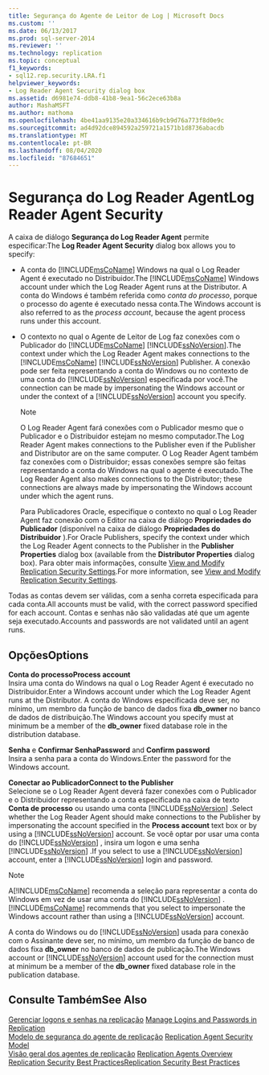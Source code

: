 ```yaml
---
title: Segurança do Agente de Leitor de Log | Microsoft Docs
ms.custom: ''
ms.date: 06/13/2017
ms.prod: sql-server-2014
ms.reviewer: ''
ms.technology: replication
ms.topic: conceptual
f1_keywords:
- sql12.rep.security.LRA.f1
helpviewer_keywords:
- Log Reader Agent Security dialog box
ms.assetid: d6981e74-ddb8-41b8-9ea1-56c2ece63b8a
author: MashaMSFT
ms.author: mathoma
ms.openlocfilehash: 4be41aa9135e20a334616b9cb9d76a773f8d0e9c
ms.sourcegitcommit: ad4d92dce894592a259721a1571b1d8736abacdb
ms.translationtype: MT
ms.contentlocale: pt-BR
ms.lasthandoff: 08/04/2020
ms.locfileid: "87684651"
---
```

# <a name="log-reader-agent-security"></a><span data-ttu-id="564dc-102">Segurança do Log Reader Agent</span><span class="sxs-lookup"><span data-stu-id="564dc-102">Log Reader Agent Security</span></span>
  <span data-ttu-id="564dc-103">A caixa de diálogo **Segurança do Log Reader Agent** permite especificar:</span><span class="sxs-lookup"><span data-stu-id="564dc-103">The **Log Reader Agent Security** dialog box allows you to specify:</span></span>  
  
-   <span data-ttu-id="564dc-104">A conta do [!INCLUDE[msCoName](../../includes/msconame-md.md)] Windows na qual o Log Reader Agent é executado no Distribuidor.</span><span class="sxs-lookup"><span data-stu-id="564dc-104">The [!INCLUDE[msCoName](../../includes/msconame-md.md)] Windows account under which the Log Reader Agent runs at the Distributor.</span></span> <span data-ttu-id="564dc-105">A conta do Windows é também referida como *conta do processo*, porque o processo do agente é executado nessa conta.</span><span class="sxs-lookup"><span data-stu-id="564dc-105">The Windows account is also referred to as the *process account*, because the agent process runs under this account.</span></span>  
  
-   <span data-ttu-id="564dc-106">O contexto no qual o Agente de Leitor de Log faz conexões com o Publicador do [!INCLUDE[msCoName](../../includes/msconame-md.md)] [!INCLUDE[ssNoVersion](../../includes/ssnoversion-md.md)].</span><span class="sxs-lookup"><span data-stu-id="564dc-106">The context under which the Log Reader Agent makes connections to the [!INCLUDE[msCoName](../../includes/msconame-md.md)] [!INCLUDE[ssNoVersion](../../includes/ssnoversion-md.md)] Publisher.</span></span> <span data-ttu-id="564dc-107">A conexão pode ser feita representando a conta do Windows ou no contexto de uma conta do [!INCLUDE[ssNoVersion](../../includes/ssnoversion-md.md)] especificada por você.</span><span class="sxs-lookup"><span data-stu-id="564dc-107">The connection can be made by impersonating the Windows account or under the context of a [!INCLUDE[ssNoVersion](../../includes/ssnoversion-md.md)] account you specify.</span></span>  
  
    > [!NOTE]  
    >  <span data-ttu-id="564dc-108">O Log Reader Agent fará conexões com o Publicador mesmo que o Publicador e o Distribuidor estejam no mesmo computador.</span><span class="sxs-lookup"><span data-stu-id="564dc-108">The Log Reader Agent makes connections to the Publisher even if the Publisher and Distributor are on the same computer.</span></span> <span data-ttu-id="564dc-109">O Log Reader Agent também faz conexões com o Distribuidor; essas conexões sempre são feitas representando a conta do Windows na qual o agente é executado.</span><span class="sxs-lookup"><span data-stu-id="564dc-109">The Log Reader Agent also makes connections to the Distributor; these connections are always made by impersonating the Windows account under which the agent runs.</span></span>  
  
     <span data-ttu-id="564dc-110">Para Publicadores Oracle, especifique o contexto no qual o Log Reader Agent faz conexão com o Editor na caixa de diálogo **Propriedades do Publicador** (disponível na caixa de diálogo **Propriedades do Distribuidor** ).</span><span class="sxs-lookup"><span data-stu-id="564dc-110">For Oracle Publishers, specify the context under which the Log Reader Agent connects to the Publisher in the **Publisher Properties** dialog box (available from the **Distributor Properties** dialog box).</span></span> <span data-ttu-id="564dc-111">Para obter mais informações, consulte [View and Modify Replication Security Settings](security/view-and-modify-replication-security-settings.md).</span><span class="sxs-lookup"><span data-stu-id="564dc-111">For more information, see [View and Modify Replication Security Settings](security/view-and-modify-replication-security-settings.md).</span></span>  
  
 <span data-ttu-id="564dc-112">Todas as contas devem ser válidas, com a senha correta especificada para cada conta.</span><span class="sxs-lookup"><span data-stu-id="564dc-112">All accounts must be valid, with the correct password specified for each account.</span></span> <span data-ttu-id="564dc-113">Contas e senhas não são validadas até que um agente seja executado.</span><span class="sxs-lookup"><span data-stu-id="564dc-113">Accounts and passwords are not validated until an agent runs.</span></span>  
  
## <a name="options"></a><span data-ttu-id="564dc-114">Opções</span><span class="sxs-lookup"><span data-stu-id="564dc-114">Options</span></span>  
 <span data-ttu-id="564dc-115">**Conta do processo**</span><span class="sxs-lookup"><span data-stu-id="564dc-115">**Process account**</span></span>  
 <span data-ttu-id="564dc-116">Insira uma conta do Windows na qual o Log Reader Agent é executado no Distribuidor.</span><span class="sxs-lookup"><span data-stu-id="564dc-116">Enter a Windows account under which the Log Reader Agent runs at the Distributor.</span></span> <span data-ttu-id="564dc-117">A conta do Windows especificada deve ser, no mínimo, um membro da função de banco de dados fixa **db_owner** no banco de dados de distribuição.</span><span class="sxs-lookup"><span data-stu-id="564dc-117">The Windows account you specify must at minimum be a member of the **db_owner** fixed database role in the distribution database.</span></span>  
  
 <span data-ttu-id="564dc-118">**Senha** e **Confirmar Senha**</span><span class="sxs-lookup"><span data-stu-id="564dc-118">**Password** and **Confirm password**</span></span>  
 <span data-ttu-id="564dc-119">Insira a senha para a conta do Windows.</span><span class="sxs-lookup"><span data-stu-id="564dc-119">Enter the password for the Windows account.</span></span>  
  
 <span data-ttu-id="564dc-120">**Conectar ao Publicador**</span><span class="sxs-lookup"><span data-stu-id="564dc-120">**Connect to the Publisher**</span></span>  
 <span data-ttu-id="564dc-121">Selecione se o Log Reader Agent deverá fazer conexões com o Publicador e o Distribuidor representando a conta especificada na caixa de texto **Conta de processo** ou usando uma conta [!INCLUDE[ssNoVersion](../../includes/ssnoversion-md.md)] .</span><span class="sxs-lookup"><span data-stu-id="564dc-121">Select whether the Log Reader Agent should make connections to the Publisher by impersonating the account specified in the **Process account** text box or by using a [!INCLUDE[ssNoVersion](../../includes/ssnoversion-md.md)] account.</span></span> <span data-ttu-id="564dc-122">Se você optar por usar uma conta do [!INCLUDE[ssNoVersion](../../includes/ssnoversion-md.md)] , insira um logon e uma senha [!INCLUDE[ssNoVersion](../../includes/ssnoversion-md.md)] .</span><span class="sxs-lookup"><span data-stu-id="564dc-122">If you select to use a [!INCLUDE[ssNoVersion](../../includes/ssnoversion-md.md)] account, enter a [!INCLUDE[ssNoVersion](../../includes/ssnoversion-md.md)] login and password.</span></span>  
  
> [!NOTE]  
>  <span data-ttu-id="564dc-123">A[!INCLUDE[msCoName](../../includes/msconame-md.md)] recomenda a seleção para representar a conta do Windows em vez de usar uma conta do [!INCLUDE[ssNoVersion](../../includes/ssnoversion-md.md)] .</span><span class="sxs-lookup"><span data-stu-id="564dc-123">[!INCLUDE[msCoName](../../includes/msconame-md.md)] recommends that you select to impersonate the Windows account rather than using a [!INCLUDE[ssNoVersion](../../includes/ssnoversion-md.md)] account.</span></span>  
  
 <span data-ttu-id="564dc-124">A conta do Windows ou do [!INCLUDE[ssNoVersion](../../includes/ssnoversion-md.md)] usada para conexão com o Assinante deve ser, no mínimo, um membro da função de banco de dados fixa **db_owner** no banco de dados de publicação.</span><span class="sxs-lookup"><span data-stu-id="564dc-124">The Windows account or [!INCLUDE[ssNoVersion](../../includes/ssnoversion-md.md)] account used for the connection must at minimum be a member of the **db_owner** fixed database role in the publication database.</span></span>  
  
## <a name="see-also"></a><span data-ttu-id="564dc-125">Consulte Também</span><span class="sxs-lookup"><span data-stu-id="564dc-125">See Also</span></span>  
 <span data-ttu-id="564dc-126">[Gerenciar logons e senhas na replicação](security/identity-and-access-control-replication.md#manage-logins-and-passwords-in-replication) </span><span class="sxs-lookup"><span data-stu-id="564dc-126">[Manage Logins and Passwords in Replication](security/identity-and-access-control-replication.md#manage-logins-and-passwords-in-replication) </span></span>  
 <span data-ttu-id="564dc-127">[Modelo de segurança do agente de replicação](security/replication-agent-security-model.md) </span><span class="sxs-lookup"><span data-stu-id="564dc-127">[Replication Agent Security Model](security/replication-agent-security-model.md) </span></span>  
 <span data-ttu-id="564dc-128">[Visão geral dos agentes de replicação](agents/replication-agents-overview.md) </span><span class="sxs-lookup"><span data-stu-id="564dc-128">[Replication Agents Overview](agents/replication-agents-overview.md) </span></span>  
 [<span data-ttu-id="564dc-129">Replication Security Best Practices</span><span class="sxs-lookup"><span data-stu-id="564dc-129">Replication Security Best Practices</span></span>](security/replication-security-best-practices.md)  
  
  
